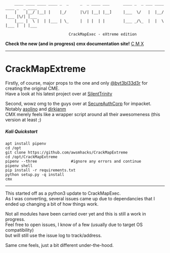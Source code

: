 ```                                          
    ____ ____ ____ ____ _  _     _  _ ____ ___      ____ _  _ ___ ____ ____ _  _ ____ 
    |    |__/ |__| |    |_/      |\/| |__| |__]     |___  \/   |  |__/ |___ |\/| |___ 
    |___ |  \ |  | |___ | \_     |  | |  | |        |___ _/\_  |  |  \ |___ |  | |___ 
		                                  			    
                            CrackMapExec - eXtreme edition                
```

**Check the new (and in progress) cmx documentation site!** [C M X](https://awsmhacks.github.io/cmxdocs/index)    
  
  
------------------------------------------------------------------------
# CrackMapExtreme

Firstly, of course, major props to the one and only [@byt3bl33d3r](https://github.com/byt3bl33d3r) for creating the original CME.  
Have a look at his latest project over at [SilentTrinity](https://github.com/byt3bl33d3r/SILENTTRINITY)  

Second, wowz omg to the guys over at [SecureAuthCorp](https://github.com/byt3bl33d3r) for impacket. Notably [asolino](https://github.com/asolino) and [dirkjanm](https://github.com/dirkjanm)  
CMX merely feels like a wrapper script around all their awesomeness (this version at least ;)  


##### Kali Quickstart

```  
apt install pipenv
cd /opt
git clone https://github.com/awsmhacks/CrackMapExtreme 
cd /opt/CrackMapExtreme  
pipenv --three               #ignore any errors and continue
pipenv shell  
pip install -r requirements.txt 
python setup.py -q install 
cmx
```

------------------------------------------------------------------------


This started off as a python3 update to CrackMapExec.  
As I was converting, several issues came up due to dependancies that I ended up changing a bit of how things work.  
  
Not all modules have been carried over yet and this is still a work in progress.  
Feel free to open issues, I know of a few (usually due to target OS compatibility)  
but will still use the issue log to track/address.  
  
Same cme feels, just a bit different under-the-hood.  
